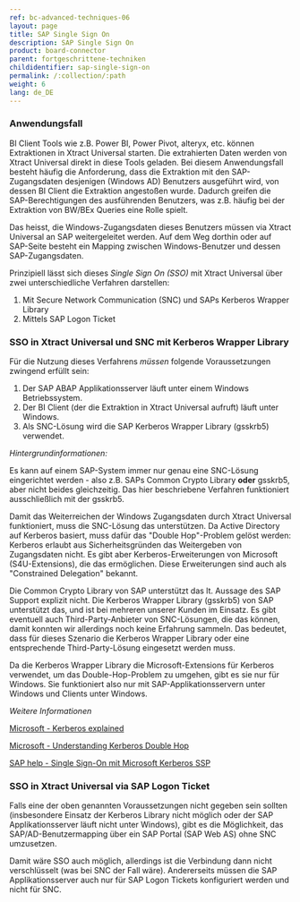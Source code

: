 ```yaml
---
ref: bc-advanced-techniques-06
layout: page
title: SAP Single Sign On
description: SAP Single Sign On
product: board-connector
parent: fortgeschrittene-techniken
childidentifier: sap-single-sign-on
permalink: /:collection/:path
weight: 6
lang: de_DE
---
```


### Anwendungsfall

BI Client Tools wie z.B. Power BI, Power Pivot, alteryx, etc. können Extraktionen in Xtract Universal starten. Die extrahierten Daten werden von Xtract Universal direkt in diese Tools geladen.
Bei diesem Anwendungsfall besteht häufig die Anforderung, dass die Extraktion mit den SAP-Zugangsdaten desjenigen (Windows AD) Benutzers ausgeführt wird, von dessen BI Client die Extraktion angestoßen wurde. Dadurch greifen die SAP-Berechtigungen des ausführenden Benutzers, was z.B. häufig bei der Extraktion von BW/BEx Queries eine Rolle spielt.

Das heisst, die Windows-Zugangsdaten dieses Benutzers müssen via Xtract Universal an SAP weitergeleitet werden. Auf dem Weg dorthin oder auf SAP-Seite besteht ein Mapping zwischen Windows-Benutzer und dessen SAP-Zugangsdaten.

Prinzipiell lässt sich dieses *Single Sign On (SSO)* mit Xtract Universal über zwei unterschiedliche Verfahren darstellen:

1. Mit Secure Network Communication (SNC) und SAPs Kerberos Wrapper Library
2. Mittels SAP Logon Ticket


### SSO in Xtract Universal und SNC mit Kerberos Wrapper Library

Für die Nutzung dieses Verfahrens *müssen* folgende Voraussetzungen zwingend erfüllt sein:

1. Der SAP ABAP Applikationsserver läuft unter einem Windows Betriebssystem. 
2. Der BI Client (der die Extraktion in  Xtract Universal aufruft) läuft unter Windows.
3. Als SNC-Lösung wird die SAP Kerberos Wrapper Library (gsskrb5) verwendet.


*Hintergrundinformationen:*

Es kann auf einem SAP-System immer nur genau eine SNC-Lösung eingerichtet werden - also z.B. SAPs Common Crypto Library **oder** gsskrb5, aber nicht beides gleichzeitig.
Das hier beschriebene Verfahren funktioniert ausschließlich mit der gsskrb5. 

Damit das Weiterreichen der Windows Zugangsdaten durch Xtract Universal funktioniert, muss die SNC-Lösung das unterstützen. Da Active Directory auf Kerberos basiert, muss dafür das "Double Hop"-Problem gelöst werden: Kerberos erlaubt aus Sicherheitsgründen das Weitergeben von Zugangsdaten nicht. Es gibt aber Kerberos-Erweiterungen von Microsoft (S4U-Extensions), die das ermöglichen. Diese Erweiterungen sind auch als "Constrained Delegation" bekannt.

Die Common Crypto Library von SAP unterstützt das lt. Aussage des SAP Support explizit nicht. Die Kerberos Wrapper Library (gsskrb5) von SAP unterstützt das, und ist bei mehreren unserer Kunden im Einsatz. 
Es gibt eventuell auch Third-Party-Anbieter von SNC-Lösungen, die das können, damit konnten wir allerdings noch keine Erfahrung sammeln. Das bedeutet, dass für dieses Szenario die Kerberos Wrapper Library oder eine entsprechende Third-Party-Lösung eingesetzt werden muss.

Da die Kerberos Wrapper Library die Microsoft-Extensions für Kerberos verwendet, um das Double-Hop-Problem zu umgehen, gibt es sie nur für Windows. Sie funktioniert also nur mit SAP-Applikationsservern unter Windows und Clients unter Windows.

*Weitere Informationen*

[Microsoft - Kerberos explained](https://docs.microsoft.com/en-us/previous-versions/windows/it-pro/windows-2000-server/bb742516(v=technet.10))

[Microsoft - Understanding Kerberos Double Hop](https://blogs.technet.microsoft.com/askds/2008/06/13/understanding-kerberos-double-hop/)

[SAP help - Single Sign-On mit Microsoft Kerberos SSP](https://help.sap.com/viewer/e815bb97839a4d83be6c4fca48ee5777/7.5.9/DE-DE/440ebf6c9b2b0d1ae10000000a114a6b.html)




### SSO in Xtract Universal via SAP Logon Ticket

Falls eine der oben genannten Voraussetzungen nicht gegeben sein sollten (insbesondere Einsatz der Kerberos Library nicht möglich oder der SAP Applikationsserver läuft nicht unter Windows), gibt es die Möglichkeit, das SAP/AD-Benutzermapping über ein SAP Portal (SAP Web AS) ohne SNC umzusetzen.

Damit wäre SSO auch möglich, allerdings ist die Verbindung dann nicht verschlüsselt (was bei SNC der Fall wäre). Andererseits müssen die SAP Applikationsserver auch nur für SAP Logon Tickets konfiguriert werden und nicht für SNC.
 